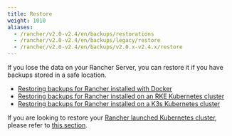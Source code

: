 ```yaml
---
title: Restore
weight: 1010
aliases:
  - /rancher/v2.0-v2.4/en/backups/restorations
  - /rancher/v2.0-v2.4/en/backups/legacy/restore
  - /rancher/v2.0-v2.4/en/backups/v2.0.x-v2.4.x/restore
---
```

If you lose the data on your Rancher Server, you can restore it if you have backups stored in a safe location.

- [Restoring backups for Rancher installed with Docker](./docker-restores)
- [Restoring backups for Rancher installed on an RKE Kubernetes cluster](./rke-restore)
- [Restoring backups for Rancher installed on a K3s Kubernetes cluster](./k3s-restore)

If you are looking to restore your [Rancher launched Kubernetes cluster](./cluster-provisioning/rke-clusters.md), please refer to [this section](./cluster-admin/restoring-etcd.md).
